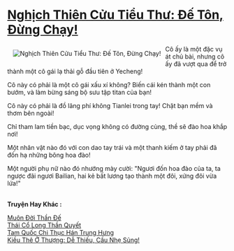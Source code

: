 <a href="https://truyenwiki.net/nghich-thien-cuu-tieu-thu-de-ton-dung-chay.35267/" title="Nghịch Thiên Cửu Tiểu Thư: Đế Tôn, Đừng Chạy!"><h1>Nghịch Thiên Cửu Tiểu Thư: Đế Tôn, Đừng Chạy!</h1></a><div style="display:table"><img align="right" style="float: left; padding: 10px;" src="https://truyenwiki.net/a/img/str/src/35267.jpg" alt="Nghịch Thiên Cửu Tiểu Thư: Đế Tôn, Đừng Chạy!">Cô ấy là một đặc vụ át chủ bài, nhưng cô ấy đã vượt qua để trở thành một cô gái lạ thải gỗ đầu tiên ở Yecheng!<p></p> Cô này có phải là một cô gái xấu xí không? Biến cái kén thành một con bướm, và làm bừng sáng bộ sưu tập titan của bạn!<p></p> Cô này có phải là đồ lãng phí không Tianlei trong tay! Chặt bạn mềm và thơm bên ngoài!<p></p> Chỉ tham lam tiền bạc, dục vọng không có đường cùng, thề sẽ đào hoa khắp nơi!<p></p> Một nhân vật nào đó với con dao tay trái và một thanh kiếm ở tay phải đã đốn hạ những bông hoa đào!<p></p> Một người phụ nữ nào đó nhướng mày cười: "Ngươi đốn hoa đào của ta, ta ngược đãi ngươi Bailian, hai kẻ bất lương tạo thành một đôi, xứng đôi vừa lứa!"</div><p><br><b>Truyện Hay Khác :</b></p><a href="https://truyenwiki.net/muon-doi-than-de.35220/" alt="Muôn Đời Thần Đế">Muôn Đời Thần Đế</a><br/><a href="https://sangtacviet.wordpress.com/2020/10/22/thai-co-long-than-quyet/" alt="Thái Cổ Long Thần Quyết">Thái Cổ Long Thần Quyết</a><br/><a href="https://sangtacviet.wordpress.com/2020/10/22/tam-quoc-chi-thuc-han-trung-hung/" alt="Tam Quốc Chi Thục Hán Trung Hưng">Tam Quốc Chi Thục Hán Trung Hưng</a><br/><a href="https://sangtacviet.wordpress.com/2020/10/22/kieu-the-o-thuong-de-thieu-cau-nhe-sung/" alt="Kiều Thê Ở Thượng: Dễ Thiếu, Cầu Nhẹ Sủng!">Kiều Thê Ở Thượng: Dễ Thiếu, Cầu Nhẹ Sủng!</a><br/>